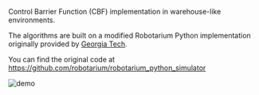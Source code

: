Control Barrier Function (CBF) implementation in warehouse-like environments.

The algorithms are built on a modified Robotarium Python implementation originally provided by [Georgia Tech](https://www.robotarium.gatech.edu/).


You can find the original code at https://github.com/robotarium/robotarium_python_simulator

![demo](https://github.com/user-attachments/assets/adee171a-effe-47e0-a881-a4985c7b15a2)


